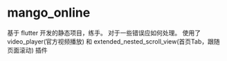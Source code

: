 # mango_online

基于 flutter 开发的静态项目，练手。
对于一些错误应如何处理。
使用了 video_player(官方视频播放) 和 extended_nested_scroll_view(首页Tab，跟随页面滚动) 插件
